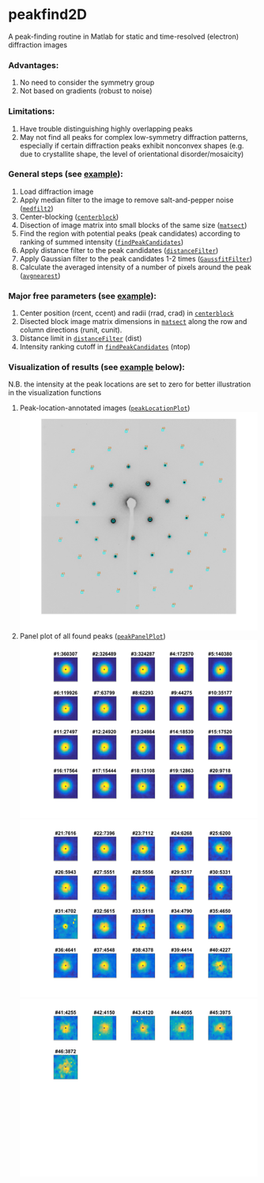 # peakfind2D
A peak-finding routine in Matlab for static and time-resolved (electron) diffraction images


### Advantages:
1. No need to consider the symmetry group
2. Not based on gradients (robust to noise)


### Limitations:
1. Have trouble distinguishing highly overlapping peaks
2. May not find all peaks for complex low-symmetry diffraction patterns, especially if certain diffraction peaks exhibit nonconvex shapes (e.g. due to crystallite shape, the level of orientational disorder/mosaicity)


### General steps (see [example](https://github.com/RealPolitiX/peakfind2D/tree/master/example)):
1. Load diffraction image
2. Apply median filter to the image to remove salt-and-pepper noise ([`medfilt2`](https://www.mathworks.com/help/images/ref/medfilt2.html))
3. Center-blocking ([`centerblock`](https://github.com/RealPolitiX/peakfind2D/blob/master/centerblock.m))
4. Disection of image matrix into small blocks of the same size ([`matsect`](https://github.com/RealPolitiX/peakfind2D/blob/master/matsect.m))
5. Find the region with potential peaks (peak candidates) according to ranking of summed intensity ([`findPeakCandidates`](https://github.com/RealPolitiX/peakfind2D/blob/master/findPeakCandidates.m))
6. Apply distance filter to the peak candidates ([`distanceFilter`](https://github.com/RealPolitiX/peakfind2D/blob/master/distanceFilter.m))
7. Apply Gaussian filter to the peak candidates 1-2 times ([`GaussfitFilter`](https://github.com/RealPolitiX/peakfind2D/blob/master/GaussfitFilter.m))
8. Calculate the averaged intensity of a number of pixels around the peak ([`avgnearest`](https://github.com/RealPolitiX/peakfind2D/blob/master/avgnearest.m))


### Major free parameters (see [example](https://github.com/RealPolitiX/peakfind2D/tree/master/example)):
1. Center position (rcent, ccent) and radii (rrad, crad) in [`centerblock`](https://github.com/RealPolitiX/peakfind2D/blob/master/centerblock.m) 
2. Disected block image matrix dimensions in [`matsect`](https://github.com/RealPolitiX/peakfind2D/blob/master/matsect.m) along the row and column directions (runit, cunit).
3. Distance limit in [`distanceFilter`](https://github.com/RealPolitiX/peakfind2D/blob/master/distanceFilter.m) (dist)
4. Intensity ranking cutoff in [`findPeakCandidates`](https://github.com/RealPolitiX/peakfind2D/blob/master/findPeakCandidates.m) (ntop)


### Visualization of results (see [example](https://github.com/RealPolitiX/peakfind2D/tree/master/example) below):
N.B. the intensity at the peak locations are set to zero for better illustration in the visualization functions
1. Peak-location-annotated images ([`peakLocationPlot`](https://github.com/RealPolitiX/peakfind2D/blob/master/peakLocationPlot.m))
![Si electron diffraction pattern](https://github.com/RealPolitiX/peakfind2D/blob/master/example/Img_wPeakAnnotation_BW.png)
2. Panel plot of all found peaks ([`peakPanelPlot`](https://github.com/RealPolitiX/peakfind2D/blob/master/peakPanelPlot.m))
![Peak gallery #1](https://github.com/RealPolitiX/peakfind2D/blob/master/example/2000-00-00_Scan1_PeakGallery_1.png)
![Peak gallery #2](https://github.com/RealPolitiX/peakfind2D/blob/master/example/2000-00-00_Scan1_PeakGallery_2.png)
![Peak gallery #3](https://github.com/RealPolitiX/peakfind2D/blob/master/example/2000-00-00_Scan1_PeakGallery_3.png)
